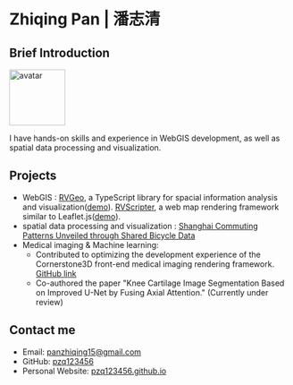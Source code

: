 # Zhiqing Pan | 潘志清
## Brief Introduction
<img src="https://avatars.githubusercontent.com/u/82391775?v=4" width="100" height="100" alt="avatar">

I have hands-on skills and experience in WebGIS development, as well as spatial data processing and visualization.

## Projects

- WebGIS : [RVGeo](https://github.com/pzq123456/RVGeo), a TypeScript library for spacial information analysis and visualization([demo](https://pzq123456.github.io/RVGeo/dist/index.html)). [RVScripter](https://github.com/pzq123456/RVScripter), a web map rendering framework similar to Leaflet.js([demo](https://pzq123456.github.io/RVScripter/)).
- spatial data processing and visualization : [Shanghai Commuting Patterns Unveiled through Shared Bicycle Data](https://github.com/pzq123456/bike)
- Medical imaging & Machine learning: 
  - Contributed to optimizing the development experience of the Cornerstone3D front-end medical imaging rendering framework. [GitHub link](https://github.com/cornerstonejs/cornerstone3D/issues/594)
  - Co-authored the paper "Knee Cartilage Image Segmentation Based on Improved U-Net by Fusing Axial Attention." (Currently under review)

## Contact me

- Email: panzhiqing15@gmail.com
- GitHub: [pzq123456](https://github.com/pzq123456)
- Personal Website: [pzq123456.github.io](https://pzq123456.github.io)
